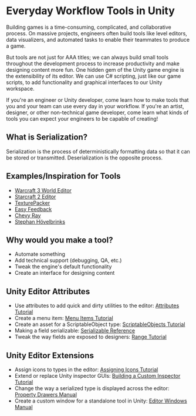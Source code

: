 # Everyday Workflow Tools in Unity
Building games is a time-consuming, complicated, and collaborative process. On massive projects, engineers often build tools like level editors, data visualizers, and automated tasks to enable their teammates to produce a game.

But tools are not just for AAA titles; we can always build small tools throughout the development process to increase productivity and make designing content more fun. One hidden gem of the Unity game engine is the extensibility of its editor. We can use C# scripting, just like our game scripts, to add functionality and graphical interfaces to our Unity workspace.

If you're an engineer or Unity developer, come learn how to make tools that you and your team can use every day in your workflow. If you're an artist, designer, or other non-technical game developer, come learn what kinds of tools you can expect your engineers to be capable of creating!

## What is Serialization?

Serialization is the process of deterministically formatting data so that it can be stored or transmitted. Deserialization is the opposite process.

## Examples/Inspiration for Tools

- [Warcraft 3 World Editor](https://youtu.be/Z4Q3kqAJR8A?t=3m53s)
- [Starcraft 2 Editor](https://youtu.be/pNhJPQvW-pc)
- [TexturePacker](https://www.codeandweb.com/texturepacker)
- [Easy Feedback](https://assetstore.unity.com/packages/tools/integration/easy-feedback-form-81608)
- [Chevy Ray](https://twitter.com/ChevyRay)
- [Stephan Hövelbrinks](https://twitter.com/talecrafter/status/971021795749965824)

## Why would you make a tool?

- Automate something
- Add technical support (debugging, QA, etc.)
- Tweak the engine's default functionality
- Create an interface for designing content

## Unity Editor Attributes

- Use attributes to add quick and dirty utilities to the editor: [Attributes Tutorial](https://unity3d.com/learn/tutorials/topics/scripting/attributes)
- Create a menu item: [Menu Items Tutorial](https://unity3d.com/learn/tutorials/topics/interface-essentials/unity-editor-extensions-menu-items)
- Create an asset for a ScriptableObject type: [ScriptableObjects Tutorial](https://unity3d.com/learn/tutorials/modules/beginner/live-training-archive/scriptable-objects)
- Making a field serializable: [Serializable Reference](https://docs.unity3d.com/ScriptReference/Serializable.html)
- Tweak the way fields are exposed to designers: [Range Tutorial](https://unity3d.com/learn/tutorials/topics/tips/show-public-variables-sliders-rangemin-max)

## Unity Editor Extensions

- Assign icons to types in the editor: [Assigning Icons Tutorial](https://docs.unity3d.com/Manual/AssigningIcons.html)
- Extend or replace Unity inspector GUIs: [Building a Custom Inspector Tutorial](https://unity3d.com/learn/tutorials/topics/interface-essentials/building-custom-inspector)
- Change the way a serialized type is displayed across the editor: [Property Drawers Manual](https://docs.unity3d.com/Manual/editor-PropertyDrawers.html)
- Create a custom window for a standalone tool in Unity: [Editor Windows Manual](https://docs.unity3d.com/Manual/editor-EditorWindows.html)